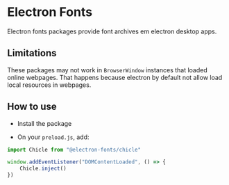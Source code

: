 # Electron Fonts

Electron fonts packages provide font archives em electron desktop apps.

## Limitations

These packages may not work in `BrowserWindow` instances that loaded online webpages. That happens because electron by default not allow load local resources in webpages.

## How to use

* Install the package

* On your `preload.js`, add:

```ts
import Chicle from "@electron-fonts/chicle"

window.addEventListener("DOMContentLoaded", () => {
    Chicle.inject()
})
```